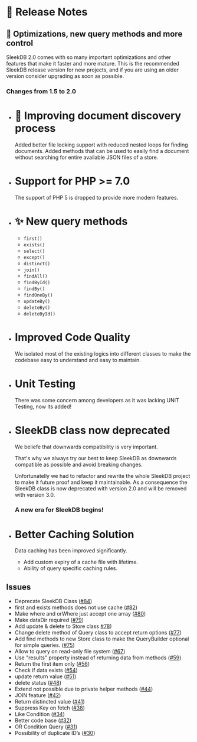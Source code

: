 <!--METADATA
{
    "title": "Release Notes",
    "url": "release-notes",
    "icon": "megaphone"
}
!METADATA-->

# 🎉 Release Notes

## 📢 Optimizations, new query methods and more control

SleekDB 2.0 comes with so many important optimizations and other features that make it faster and more mature. This is the recommended SleekDB release version for new projects, and if you are using an older version consider upgrading as soon as possible.

### Changes from 1.5 to 2.0

- # 🔎 Improving document discovery process

  Added better file locking support with reduced nested loops for finding documents. Added methods that can be used to easily find a document without searching for entire available JSON files of a store.

- # Support for PHP >= 7.0

  The support of PHP 5 is dropped to provide more modern features.

- # ✨ New query methods

  - `first()`
  - `exists()`
  - `select()`
  - `except()`
  - `distinct()`
  - `join()`
  - `findAll()`
  - `findById()`
  - `findBy()`
  - `findOneBy()`
  - `updateBy()`
  - `deleteBy()`
  - `deleteById()`

- # Improved Code Quality

  We isolated most of the existing logics into different classes to make the codebase easy to understand and easy to maintain.

- # Unit Testing

  There was some concern among developers as it was lacking UNIT Testing, now its added!

- # SleekDB class now deprecated

  We beliefe that downwards compatibility is very important.
  
  That's why we always try our best to keep SleekDB as downwards compatible as possible and avoid breaking changes.
  
  Unfortunatelly we had to refactor and rewrite the whole SleekDB project to make it future proof and keep it maintainable. As a consequence the SleekDB class is now deprecated with version 2.0 and will be removed with version 3.0.

  ### A new era for SleekDB begins!

- # Better Caching Solution

  Data caching has been improved significantly.

  - Add custom expiry of a cache file with lifetime.
  - Ability of query specific caching rules.

## Issues

- Deprecate SleekDB Class (<a rel="noopener nofollow" href="https://github.com/rakibtg/SleekDB/issues/84" target="_blank">#84</a>)
- first and exists methods does not use cache (<a rel="noopener nofollow" href="https://github.com/rakibtg/SleekDB/issues/82" target="_blank">#82</a>)
- Make where and orWhere just accept one array (<a rel="noopener nofollow" href="https://github.com/rakibtg/SleekDB/issues/80" target="_blank">#80</a>)
- Make dataDir required (<a rel="noopener nofollow" href="https://github.com/rakibtg/SleekDB/issues/79" target="_blank">#79</a>)
- Add update & delete to Store class <a rel="noopener nofollow" href="https://github.com/rakibtg/SleekDB/issues/78" target="_blank">#78</a>)
- Change delete method of Query class to accept return options (<a rel="noopener nofollow" href="https://github.com/rakibtg/SleekDB/issues/77" target="_blank">#77</a>)
- Add find methods to new Store class to make the QueryBuilder optional for simple queries. (<a rel="noopener nofollow" href="https://github.com/rakibtg/SleekDB/issues/75" target="_blank">#75</a>)
- Allow to query on read-only file system (<a rel="noopener nofollow" href="https://github.com/rakibtg/SleekDB/issues/67" target="_blank">#67</a>)
- Use "results" property instead of returning data from methods (<a rel="noopener nofollow" href="https://github.com/rakibtg/SleekDB/issues/59" target="_blank">#59</a>)
- Return the first item only (<a rel="noopener nofollow" href="https://github.com/rakibtg/SleekDB/issues/56" target="_blank">#56</a>)
- Check if data exists (<a rel="noopener nofollow" href="https://github.com/rakibtg/SleekDB/issues/54" target="_blank">#54</a>)
- update return value (<a rel="noopener nofollow" href="https://github.com/rakibtg/SleekDB/issues/51" target="_blank">#51</a>)
- delete status (<a rel="noopener nofollow" href="https://github.com/rakibtg/SleekDB/issues/48" target="_blank">#48</a>)
- Extend not possible due to private helper methods (<a rel="noopener nofollow" href="https://github.com/rakibtg/SleekDB/issues/44" target="_blank">#44</a>)
- JOIN feature (<a rel="noopener nofollow" href="https://github.com/rakibtg/SleekDB/issues/42" target="_blank">#42</a>)
- Return distincted value (<a rel="noopener nofollow" href="https://github.com/rakibtg/SleekDB/issues/41" target="_blank">#41</a>)
- Suppress Key on fetch (<a rel="noopener nofollow" href="https://github.com/rakibtg/SleekDB/issues/38" target="_blank">#38</a>)
- Like Condition (<a rel="noopener nofollow" href="https://github.com/rakibtg/SleekDB/issues/34" target="_blank">#34</a>)
- Better code base (<a rel="noopener nofollow" href="https://github.com/rakibtg/SleekDB/issues/32" target="_blank">#32</a>)
- OR Condition Query (<a rel="noopener nofollow" href="https://github.com/rakibtg/SleekDB/issues/31" target="_blank">#31</a>)
- Possibility of duplicate ID’s (<a rel="noopener nofollow" href="https://github.com/rakibtg/SleekDB/issues/30" target="_blank">#30</a>)
